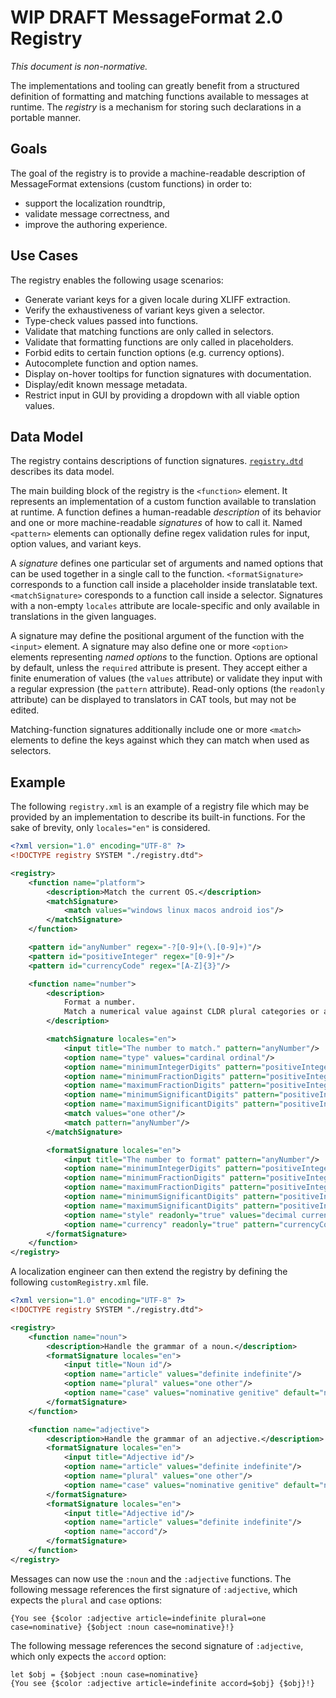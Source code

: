 # WIP DRAFT MessageFormat 2.0 Registry

_This document is non-normative._

The implementations and tooling can greatly benefit from a structured definition of formatting and matching functions available to messages at runtime.
The _registry_ is a mechanism for storing such declarations in a portable manner.

## Goals

The goal of the registry is to provide a machine-readable description of MessageFormat extensions (custom functions) in order to:

* support the localization roundtrip,
* validate message correctness, and
* improve the authoring experience.

## Use Cases

The registry enables the following usage scenarios:

* Generate variant keys for a given locale during XLIFF extraction.
* Verify the exhaustiveness of variant keys given a selector.
* Type-check values passed into functions.
* Validate that matching functions are only called in selectors.
* Validate that formatting functions are only called in placeholders.
* Forbid edits to certain function options (e.g. currency options).
* Autocomplete function and option names.
* Display on-hover tooltips for function signatures with documentation.
* Display/edit known message metadata.
* Restrict input in GUI by providing a dropdown with all viable option values.

## Data Model

The registry contains descriptions of function signatures.
[`registry.dtd`](./registry.dtd) describes its data model.

The main building block of the registry is the `<function>` element.
It represents an implementation of a custom function available to translation at runtime.
A function defines a human-readable _description_ of its behavior
and one or more machine-readable _signatures_ of how to call it.
Named `<pattern>` elements can optionally define regex validation rules for input, option values, and variant keys.

A _signature_ defines one particular set of arguments and named options that can be used together in a single call to the function.
`<formatSignature>` corresponds to a function call inside a placeholder inside translatable text.
`<matchSignature>` coresponds to a function call inside a selector.
Signatures with a non-empty `locales` attribute are locale-specific and only available in translations in the given languages.

A signature may define the positional argument of the function with the `<input>` element.
A signature may also define one or more `<option>` elements representing _named options_ to the function.
Options are optional by default,
unless the `required` attribute is present.
They accept either a finite enumeration of values (the `values` attribute)
or validate they input with a regular expression (the `pattern` attribute).
Read-only options (the `readonly` attribute) can be displayed to translators in CAT tools, but may not be edited.

Matching-function signatures additionally include one or more `<match>` elements
to define the keys against which they can match when used as selectors.

## Example

The following `registry.xml` is an example of a registry file
which may be provided by an implementation to describe its built-in functions.
For the sake of brevity, only `locales="en"` is considered.

```xml
<?xml version="1.0" encoding="UTF-8" ?>
<!DOCTYPE registry SYSTEM "./registry.dtd">

<registry>
    <function name="platform">
        <description>Match the current OS.</description>
        <matchSignature>
            <match values="windows linux macos android ios"/>
        </matchSignature>
    </function>

    <pattern id="anyNumber" regex="-?[0-9]+(\.[0-9]+)"/>
    <pattern id="positiveInteger" regex="[0-9]+"/>
    <pattern id="currencyCode" regex="[A-Z]{3}"/>

    <function name="number">
        <description>
            Format a number.
            Match a numerical value against CLDR plural categories or against a number literal.
        </description>

        <matchSignature locales="en">
            <input title="The number to match." pattern="anyNumber"/>
            <option name="type" values="cardinal ordinal"/>
            <option name="minimumIntegerDigits" pattern="positiveInteger"/>
            <option name="minimumFractionDigits" pattern="positiveInteger"/>
            <option name="maximumFractionDigits" pattern="positiveInteger"/>
            <option name="minimumSignificantDigits" pattern="positiveInteger"/>
            <option name="maximumSignificantDigits" pattern="positiveInteger"/>
            <match values="one other"/>
            <match pattern="anyNumber"/>
        </matchSignature>

        <formatSignature locales="en">
            <input title="The number to format" pattern="anyNumber"/>
            <option name="minimumIntegerDigits" pattern="positiveInteger"/>
            <option name="minimumFractionDigits" pattern="positiveInteger"/>
            <option name="maximumFractionDigits" pattern="positiveInteger"/>
            <option name="minimumSignificantDigits" pattern="positiveInteger"/>
            <option name="maximumSignificantDigits" pattern="positiveInteger"/>
            <option name="style" readonly="true" values="decimal currency percent unit" default="decimal"/>
            <option name="currency" readonly="true" pattern="currencyCode"/>
        </formatSignature>
    </function>
</registry>
```

A localization engineer can then extend the registry by defining the following `customRegistry.xml` file.

```xml
<?xml version="1.0" encoding="UTF-8" ?>
<!DOCTYPE registry SYSTEM "./registry.dtd">

<registry>
    <function name="noun">
        <description>Handle the grammar of a noun.</description>
        <formatSignature locales="en">
            <input title="Noun id"/>
            <option name="article" values="definite indefinite"/>
            <option name="plural" values="one other"/>
            <option name="case" values="nominative genitive" default="nominative"/>
        </formatSignature>
    </function>

    <function name="adjective">
        <description>Handle the grammar of an adjective.</description>
        <formatSignature locales="en">
            <input title="Adjective id"/>
            <option name="article" values="definite indefinite"/>
            <option name="plural" values="one other"/>
            <option name="case" values="nominative genitive" default="nominative"/>
        </formatSignature>
        <formatSignature locales="en">
            <input title="Adjective id"/>
            <option name="article" values="definite indefinite"/>
            <option name="accord"/>
        </formatSignature>
    </function>
</registry>
```

Messages can now use the `:noun` and the `:adjective` functions.
The following message references the first signature of `:adjective`,
which expects the `plural` and `case` options:

    {You see {$color :adjective article=indefinite plural=one case=nominative} {$object :noun case=nominative}!}

The following message references the second signature of `:adjective`,
which only expects the `accord` option:

    let $obj = {$object :noun case=nominative}
    {You see {$color :adjective article=indefinite accord=$obj} {$obj}!}
